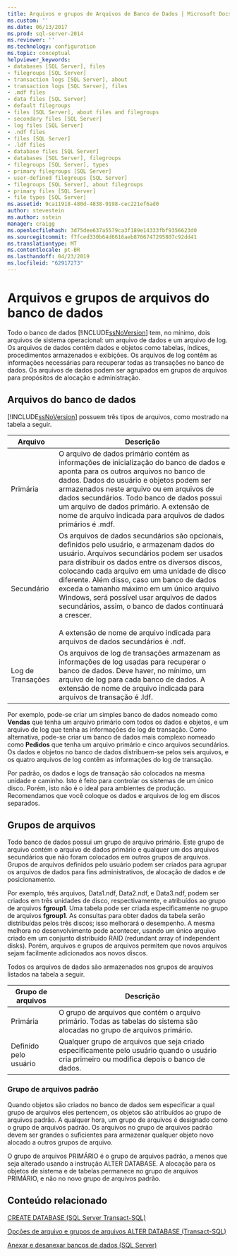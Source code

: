 ```yaml
---
title: Arquivos e grupos de Arquivos de Banco de Dados | Microsoft Docs
ms.custom: ''
ms.date: 06/13/2017
ms.prod: sql-server-2014
ms.reviewer: ''
ms.technology: configuration
ms.topic: conceptual
helpviewer_keywords:
- databases [SQL Server], files
- filegroups [SQL Server]
- transaction logs [SQL Server], about
- transaction logs [SQL Server], files
- .mdf files
- data files [SQL Server]
- default filegroups
- files [SQL Server], about files and filegroups
- secondary files [SQL Server]
- log files [SQL Server]
- .ndf files
- files [SQL Server]
- .ldf files
- database files [SQL Server]
- databases [SQL Server], filegroups
- filegroups [SQL Server], types
- primary filegroups [SQL Server]
- user-defined filegroups [SQL Server]
- filegroups [SQL Server], about filegroups
- primary files [SQL Server]
- file types [SQL Server]
ms.assetid: 9ca11918-480d-4838-9198-cec221ef6ad0
author: stevestein
ms.author: sstein
manager: craigg
ms.openlocfilehash: 3d75dee637a5579ca3f189e14333fbf9356623d0
ms.sourcegitcommit: f7fced330b64d6616aeb8766747295807c92dd41
ms.translationtype: MT
ms.contentlocale: pt-BR
ms.lasthandoff: 04/23/2019
ms.locfileid: "62917273"
---
```

# <a name="database-files-and-filegroups"></a>Arquivos e grupos de arquivos do banco de dados
  Todo o banco de dados [!INCLUDE[ssNoVersion](../../includes/ssnoversion-md.md)] tem, no mínimo, dois arquivos de sistema operacional: um arquivo de dados e um arquivo de log. Os arquivos de dados contêm dados e objetos como tabelas, índices, procedimentos armazenados e exibições. Os arquivos de log contêm as informações necessárias para recuperar todas as transações no banco de dados. Os arquivos de dados podem ser agrupados em grupos de arquivos para propósitos de alocação e administração.  
  
## <a name="database-files"></a>Arquivos do banco de dados  
 [!INCLUDE[ssNoVersion](../../includes/ssnoversion-md.md)] possuem três tipos de arquivos, como mostrado na tabela a seguir.  
  
|Arquivo|Descrição|  
|----------|-----------------|  
|Primária|O arquivo de dados primário contém as informações de inicialização do banco de dados e aponta para os outros arquivos no banco de dados. Dados do usuário e objetos podem ser armazenados neste arquivo ou em arquivos de dados secundários. Todo banco de dados possui um arquivo de dados primário. A extensão de nome de arquivo indicada para arquivos de dados primários é .mdf.|  
|Secundário|Os arquivos de dados secundários são opcionais, definidos pelo usuário, e armazenam dados do usuário. Arquivos secundários podem ser usados para distribuir os dados entre os diversos discos, colocando cada arquivo em uma unidade de disco diferente. Além disso, caso um banco de dados exceda o tamanho máximo em um único arquivo Windows, será possível usar arquivos de dados secundários, assim, o banco de dados continuará a crescer.<br /><br /> A extensão de nome de arquivo indicada para arquivos de dados secundários é .ndf.|  
|Log de Transações|Os arquivos de log de transações armazenam as informações de log usadas para recuperar o banco de dados. Deve haver, no mínimo, um arquivo de log para cada banco de dados. A extensão de nome de arquivo indicada para arquivos de transação é .ldf.|  
  
 Por exemplo, pode-se criar um simples banco de dados nomeado como **Vendas** que tenha um arquivo primário com todos os dados e objetos, e um arquivo de log que tenha as informações de log de transação. Como alternativa, pode-se criar um banco de dados mais complexo nomeado como **Pedidos** que tenha um arquivo primário e cinco arquivos secundários. Os dados e objetos no banco de dados distribuem-se pelos seis arquivos, e os quatro arquivos de log contêm as informações do log de transação.  
  
 Por padrão, os dados e logs de transação são colocados na mesma unidade e caminho. Isto é feito para controlar os sistemas de um único disco. Porém, isto não é o ideal para ambientes de produção. Recomendamos que você coloque os dados e arquivos de log em discos separados.  
  
## <a name="filegroups"></a>Grupos de arquivos  
 Todo banco de dados possui um grupo de arquivo primário. Este grupo de arquivo contém o arquivo de dados primário e qualquer um dos arquivos secundários que não foram colocados em outros grupos de arquivos. Grupos de arquivos definidos pelo usuário podem ser criados para agrupar os arquivos de dados para fins administrativos, de alocação de dados e de posicionamento.  
  
 Por exemplo, três arquivos, Data1.ndf, Data2.ndf, e Data3.ndf, podem ser criados em três unidades de disco, respectivamente, e atribuídos ao grupo de arquivos **fgroup1**. Uma tabela pode ser criada especificamente no grupo de arquivos **fgroup1**. As consultas para obter dados da tabela serão distribuídas pelos três discos; isso melhorará o desempenho. A mesma melhora no desenvolvimento pode acontecer, usando um único arquivo criado em um conjunto distribuído RAID (redundant array of independent disks). Porém, arquivos e grupos de arquivos permitem que novos arquivos sejam facilmente adicionados aos novos discos.  
  
 Todos os arquivos de dados são armazenados nos grupos de arquivos listados na tabela a seguir.  
  
|Grupo de arquivos|Descrição|  
|---------------|-----------------|  
|Primária|O grupo de arquivos que contém o arquivo primário. Todas as tabelas do sistema são alocadas no grupo de arquivos primário.|  
|Definido pelo usuário|Qualquer grupo de arquivos que seja criado especificamente pelo usuário quando o usuário cria primeiro ou modifica depois o banco de dados.|  
  
### <a name="default-filegroup"></a>Grupo de arquivos padrão  
 Quando objetos são criados no banco de dados sem especificar a qual grupo de arquivos eles pertencem, os objetos são atribuídos ao grupo de arquivos padrão. A qualquer hora, um grupo de arquivos é designado como o grupo de arquivos padrão. Os arquivos no grupo de arquivos padrão devem ser grandes o suficientes para armazenar qualquer objeto novo alocado a outros grupos de arquivo.  
  
 O grupo de arquivos PRIMÁRIO é o grupo de arquivos padrão, a menos que seja alterado usando a instrução ALTER DATABASE. A alocação para os objetos de sistema e de tabelas permanece no grupo de arquivos PRIMÁRIO, e não no novo grupo de arquivos padrão.  
  
## <a name="related-content"></a>Conteúdo relacionado  
 [CREATE DATABASE &#40;SQL Server Transact-SQL&#41;](/sql/t-sql/statements/create-database-sql-server-transact-sql)  
  
 [Opções de arquivo e grupos de arquivos ALTER DATABASE &#40;Transact-SQL&#41;](/sql/t-sql/statements/alter-database-transact-sql-file-and-filegroup-options)  
  
 [Anexar e desanexar bancos de dados &#40;SQL Server&#41;](database-detach-and-attach-sql-server.md)  
  
  
